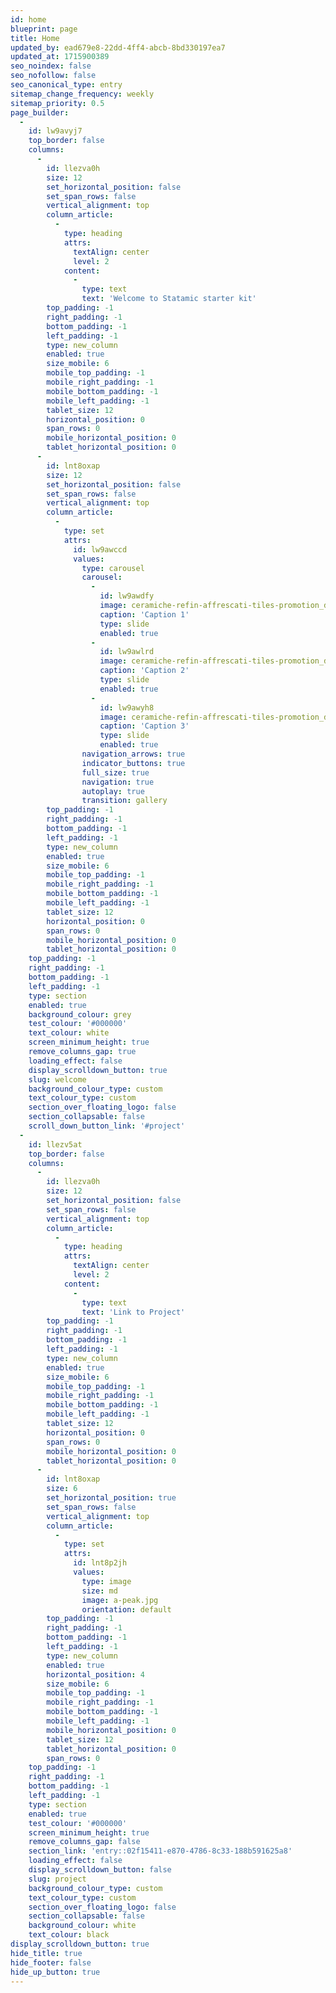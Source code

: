 ```yaml
---
id: home
blueprint: page
title: Home
updated_by: ead679e8-22dd-4ff4-abcb-8bd330197ea7
updated_at: 1715900389
seo_noindex: false
seo_nofollow: false
seo_canonical_type: entry
sitemap_change_frequency: weekly
sitemap_priority: 0.5
page_builder:
  -
    id: lw9avyj7
    top_border: false
    columns:
      -
        id: llezva0h
        size: 12
        set_horizontal_position: false
        set_span_rows: false
        vertical_alignment: top
        column_article:
          -
            type: heading
            attrs:
              textAlign: center
              level: 2
            content:
              -
                type: text
                text: 'Welcome to Statamic starter kit'
        top_padding: -1
        right_padding: -1
        bottom_padding: -1
        left_padding: -1
        type: new_column
        enabled: true
        size_mobile: 6
        mobile_top_padding: -1
        mobile_right_padding: -1
        mobile_bottom_padding: -1
        mobile_left_padding: -1
        tablet_size: 12
        horizontal_position: 0
        span_rows: 0
        mobile_horizontal_position: 0
        tablet_horizontal_position: 0
      -
        id: lnt8oxap
        size: 12
        set_horizontal_position: false
        set_span_rows: false
        vertical_alignment: top
        column_article:
          -
            type: set
            attrs:
              id: lw9awccd
              values:
                type: carousel
                carousel:
                  -
                    id: lw9awdfy
                    image: ceramiche-refin-affrescati-tiles-promotion_dezeen_2364_col_2.jpg
                    caption: 'Caption 1'
                    type: slide
                    enabled: true
                  -
                    id: lw9awlrd
                    image: ceramiche-refin-affrescati-tiles-promotion_dezeen_2364_col_4.jpg
                    caption: 'Caption 2'
                    type: slide
                    enabled: true
                  -
                    id: lw9awyh8
                    image: ceramiche-refin-affrescati-tiles-promotion_dezeen_2364_col_5.jpg
                    caption: 'Caption 3'
                    type: slide
                    enabled: true
                navigation_arrows: true
                indicator_buttons: true
                full_size: true
                navigation: true
                autoplay: true
                transition: gallery
        top_padding: -1
        right_padding: -1
        bottom_padding: -1
        left_padding: -1
        type: new_column
        enabled: true
        size_mobile: 6
        mobile_top_padding: -1
        mobile_right_padding: -1
        mobile_bottom_padding: -1
        mobile_left_padding: -1
        tablet_size: 12
        horizontal_position: 0
        span_rows: 0
        mobile_horizontal_position: 0
        tablet_horizontal_position: 0
    top_padding: -1
    right_padding: -1
    bottom_padding: -1
    left_padding: -1
    type: section
    enabled: true
    background_colour: grey
    test_colour: '#000000'
    text_colour: white
    screen_minimum_height: true
    remove_columns_gap: true
    loading_effect: false
    display_scrolldown_button: true
    slug: welcome
    background_colour_type: custom
    text_colour_type: custom
    section_over_floating_logo: false
    section_collapsable: false
    scroll_down_button_link: '#project'
  -
    id: llezv5at
    top_border: false
    columns:
      -
        id: llezva0h
        size: 12
        set_horizontal_position: false
        set_span_rows: false
        vertical_alignment: top
        column_article:
          -
            type: heading
            attrs:
              textAlign: center
              level: 2
            content:
              -
                type: text
                text: 'Link to Project'
        top_padding: -1
        right_padding: -1
        bottom_padding: -1
        left_padding: -1
        type: new_column
        enabled: true
        size_mobile: 6
        mobile_top_padding: -1
        mobile_right_padding: -1
        mobile_bottom_padding: -1
        mobile_left_padding: -1
        tablet_size: 12
        horizontal_position: 0
        span_rows: 0
        mobile_horizontal_position: 0
        tablet_horizontal_position: 0
      -
        id: lnt8oxap
        size: 6
        set_horizontal_position: true
        set_span_rows: false
        vertical_alignment: top
        column_article:
          -
            type: set
            attrs:
              id: lnt8p2jh
              values:
                type: image
                size: md
                image: a-peak.jpg
                orientation: default
        top_padding: -1
        right_padding: -1
        bottom_padding: -1
        left_padding: -1
        type: new_column
        enabled: true
        horizontal_position: 4
        size_mobile: 6
        mobile_top_padding: -1
        mobile_right_padding: -1
        mobile_bottom_padding: -1
        mobile_left_padding: -1
        mobile_horizontal_position: 0
        tablet_size: 12
        tablet_horizontal_position: 0
        span_rows: 0
    top_padding: -1
    right_padding: -1
    bottom_padding: -1
    left_padding: -1
    type: section
    enabled: true
    test_colour: '#000000'
    screen_minimum_height: true
    remove_columns_gap: false
    section_link: 'entry::02f15411-e870-4786-8c33-188b591625a8'
    loading_effect: false
    display_scrolldown_button: false
    slug: project
    background_colour_type: custom
    text_colour_type: custom
    section_over_floating_logo: false
    section_collapsable: false
    background_colour: white
    text_colour: black
display_scrolldown_button: true
hide_title: true
hide_footer: false
hide_up_button: true
---
```

